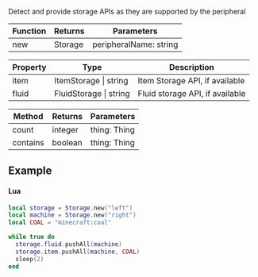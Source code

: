 Detect and provide storage APIs as they are supported by the peripheral

|Function|Returns|Parameters|
|--|--|--|
|new|Storage|peripheralName: string|

|Property|Type|Description|
|--|--|--|
| item | ItemStorage &#124; string | Item Storage API, if available |
| fluid | FluidStorage &#124; string | Fluid storage API, if available |

|Method|Returns|Parameters|
|--|--|--|
| count | integer | thing: Thing |
| contains | boolean | thing: Thing |


## Example

#### Lua
```lua
local storage = Storage.new("left")
local machine = Storage.new("right")
local COAL = "minecraft:coal"

while true do
  storage.fluid.pushAll(machine)
  storage.item.pushAll(machine, COAL)
  sleep(2)
end
```
